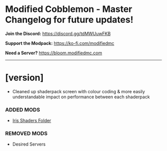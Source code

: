 # Modified Cobblemon - Master Changelog for future updates!

**Join the Discord:**
https://discord.gg/tdMWUuwFKB

**Support the Modpack:**
https://ko-fi.com/modifiedmc

**Need a Server?**
https://bloom.modifiedmc.com

---

# [version]
- Cleaned up shaderpack screen with colour coding & more easily understandable impact on performance between each shaderpack

### ADDED MODS
- [Iris Shaders Folder](https://www.curseforge.com/minecraft/mc-mods/iris-shader-folder)

### REMOVED MODS
- Desired Servers
